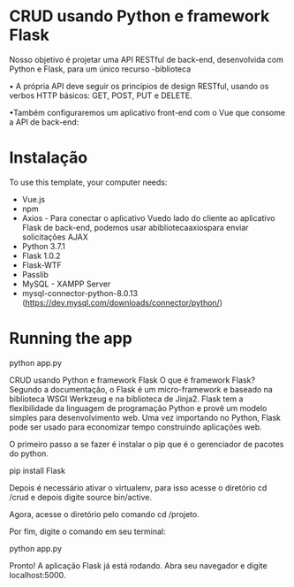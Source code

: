 # CRUD usando Python e framework Flask

Nosso objetivo é projetar uma API RESTful de back-end, desenvolvida com Python e Flask, para um único recurso -biblioteca

  • A própria API deve seguir os princípios de design RESTful, usando os verbos HTTP básicos: GET, POST, PUT e DELETE.
  
  •Também configuraremos um aplicativo front-end com o Vue que consome a API de back-end:


# Instalação
To use this template, your computer needs:

  * Vue.js
  * npm
  * Axios - Para conectar o aplicativo Vuedo lado do cliente ao aplicativo Flask de back-end, podemos usar abibliotecaaxiospara enviar solicitações AJAX
  * Python 3.7.1
  * Flask 1.0.2
  * Flask-WTF
  * Passlib
  * MySQL - XAMPP Server
  * mysql-connector-python-8.0.13 (https://dev.mysql.com/downloads/connector/python/)

# Running the app
python app.py

CRUD usando Python e framework Flask
O que é framework Flask?
Segundo a documentação, o Flask é um micro-framework e baseado na biblioteca WSGI Werkzeug e na biblioteca de Jinja2. Flask tem a flexibilidade da linguagem de programação Python e provê um modelo simples para desenvolvimento web. Uma vez importando no Python, Flask pode ser usado para economizar tempo construindo aplicações web.

O primeiro passo a se fazer é instalar o pip que é o gerenciador de pacotes do python.


pip install Flask

Depois é necessário ativar o virtualenv, para isso acesse o diretório cd /crud e depois digite source bin/active.

Agora, acesse o diretório pelo comando cd /projeto.

Por fim, digite o comando em seu terminal:


python app.py

Pronto! A aplicação Flask já está rodando. Abra seu navegador e digite localhost:5000.
